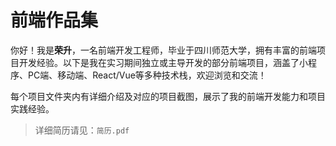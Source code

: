 # 前端作品集

你好！我是**荣升**，一名前端开发工程师，毕业于四川师范大学，拥有丰富的前端项目开发经验。以下是我在实习期间独立或主导开发的部分前端项目，涵盖了小程序、PC端、移动端、React/Vue等多种技术栈，欢迎浏览和交流！

每个项目文件夹内有详细介绍及对应的项目截图，展示了我的前端开发能力和项目实践经验。

> 详细简历请见：`简历.pdf` 